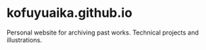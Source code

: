 # kofuyuaika.github.io

Personal website for archiving past works. Technical projects and illustrations.